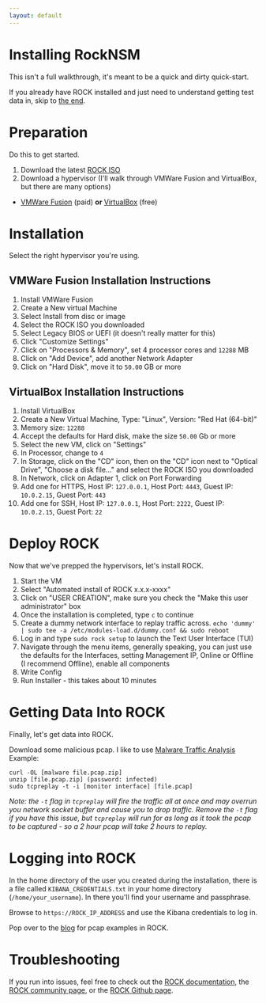 ```yaml
---
layout: default
---
```


# Installing RockNSM
This isn't a full walkthrough, it's meant to be a quick and dirty quick-start.

If you already have ROCK installed and just need to understand getting test data in, skip to [the end](https://github.com/huntops-blue/huntops-blue.github.io/blob/master/rock-install.md#getting-data-into-rock).

# Preparation
Do this to get started.
1. Download the latest [ROCK ISO](https://download.rocknsm.io/isos/stable/)
1. Download a hypervisor (I'll walk through VMWare Fusion and VirtualBox, but there are many options)
 - [VMWare Fusion](https://www.vmware.com/products/fusion/fusion-evaluation.html) (paid) **or** [VirtualBox](https://www.virtualbox.org/wiki/Downloads) (free)

# Installation
Select the right hypervisor you're using.

## VMWare Fusion Installation Instructions

1. Install VMWare Fusion
1. Create a New virtual Machine
1. Select Install from disc or image
1. Select the ROCK ISO you downloaded
1. Select Legacy BIOS or UEFI (it doesn't really matter for this)
1. Click "Customize Settings"
1. Click on "Processors & Memory", set 4 processor cores and `12288` MB
1. Click on "Add Device", add another Network Adapter
1. Click on "Hard Disk", move it to `50.00` GB or more

## VirtualBox Installation Instructions

1. Install VirtualBox
1. Create a New Virtual Machine, Type: "Linux", Version: "Red Hat (64-bit)"
1. Memory size: `12288`
1. Accept the defaults for Hard disk, make the size `50.00` Gb or more
1. Select the new VM, click on "Settings"
1. In Processor, change to `4`
1. In Storage, click on the "CD" icon, then on the "CD" icon next to "Optical Drive", "Choose a disk file..." and select the ROCK ISO you downloaded
1. In Network, click on Adapter 1, click on Port Forwarding
1. Add one for HTTPS, Host IP: `127.0.0.1`, Host Port: `4443`, Guest IP: `10.0.2.15`, Guest Port: `443`
1. Add one for SSH, Host IP: `127.0.0.1`, Host Port: `2222`, Guest IP: `10.0.2.15`, Guest Port: `22`

# Deploy ROCK
Now that we've prepped the hypervisors, let's install ROCK.

1. Start the VM
1. Select "Automated install of ROCK x.x.x-xxxx"
1. Click on "USER CREATION", make sure you check the "Make this user administrator" box
1. Once the installation is completed, type `c` to continue
1. Create a dummy network interface to replay traffic across. `echo 'dummy' | sudo tee -a /etc/modules-load.d/dummy.conf && sudo reboot`
1. Log in and type `sudo rock setup` to launch the Text User Interface (TUI)
1. Navigate through the menu items, generally speaking, you can just use the defaults for the Interfaces, setting Management IP, Online or Offline (I recommend Offline), enable all components
1. Write Config
1. Run Installer - this takes about 10 minutes

# Getting Data Into ROCK
Finally, let's get data into ROCK.

Download some malicious pcap. I like to use [Malware Traffic Analysis](https://www.malware-traffic-analysis.net)
Example:
```
curl -OL [malware file.pcap.zip]
unzip [file.pcap.zip] (password: infected)
sudo tcpreplay -t -i [monitor interface] [file.pcap]
```
*Note: the `-t` flag in `tcpreplay` will fire the traffic all at once and may overrun you network socket buffer and cause you to drop traffic. Remove the `-t` flag if you have this issue, but `tcpreplay` will run for as long as it took the pcap to be captured - so a 2 hour pcap will take 2 hours to replay.*

# Logging into ROCK
In the home directory of the user you created during the installation, there is a file called `KIBANA_CREDENTIALS.txt` in your home directory (`/home/your_username`). In there you'll find your username and passphrase.

Browse to `https://ROCK_IP_ADDRESS` and use the Kibana credentials to log in.

Pop over to the [blog](https://huntops.blue) for pcap examples in ROCK.

# Troubleshooting
If you run into issues, feel free to check out the [ROCK documentation](https://docs.rocknsm.io), the [ROCK community page](https://community.rocknsm.io), or the [ROCK Github page](https://github.com/rocknsm/rock).
